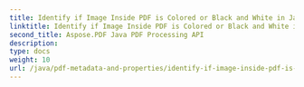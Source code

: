 ```yaml
---
title: Identify if Image Inside PDF is Colored or Black and White in Java
linktitle: Identify if Image Inside PDF is Colored or Black and White in Java
second_title: Aspose.PDF Java PDF Processing API
description: 
type: docs
weight: 10
url: /java/pdf-metadata-and-properties/identify-if-image-inside-pdf-is-colored-or-black-and-white-in-java/
---
```


